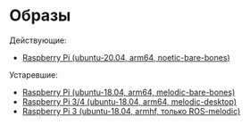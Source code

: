 # Образы
Действующие:
* [Raspberry Pi (ubuntu-20.04, arm64, noetic-bare-bones)](https://drive.google.com/file/d/1Zm-Nhi6e7-190WppL6FA843wdkEJ0xqi/view?usp=sharing)


Устаревшие:
* [Raspberry Pi (ubuntu-18.04, arm64, melodic-bare-bones)](https://1drv.ms/u/s!Ao6apD9z3iUVgs0in0hj65Ss8-7OzA?e=dxgbV1)
* [Raspberry Pi 3/4 (ubuntu-18.04, arm64, melodic-desktop)](https://1drv.ms/u/s!Ao6apD9z3iUVgsB236x7g6gwb9xQWQ?e=9sTXpS)
* [Raspberry Pi 3 (ubuntu-18.04, armhf, только ROS-melodic)](https://1drv.ms/u/s!Ao6apD9z3iUVgr8pASps4Rh4TSL9ZA?e=HxTDfK)
